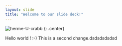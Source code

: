```yaml
---
layout: slide
title: "Welcome to our slide deck!"
---
```


![herme-U-crabb](https://octodex.github.com/images/herme-t-crabb.png)
{: .center}

Hello world ! :-) This is a second change.dsdsdsdsdsd
